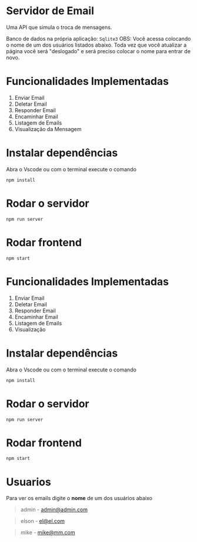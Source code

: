 # Servidor de Email 
Uma API que simula o troca de mensagens. 

Banco de dados na própria aplicação:
`Sqlite3`
OBS: Você acessa colocando o nome de um dos usuários listados abaixo. Toda vez que você atualizar a página você será "deslogado" e será preciso colocar o nome para entrar de novo.

# Funcionalidades Implementadas 
1. Enviar Email 
2. Deletar Email
3. Responder Email 
4. Encaminhar Email
5. Listagem de Emails
6. Visualização da Mensagem

# Instalar dependências 
Abra o Vscode ou com o terminal execute o comando 

`npm install`

# Rodar o servidor 
`npm run server`

# Rodar frontend
`npm start`

# Funcionalidades Implementadas 
1. Enviar Email 
2. Deletar Email
3. Responder Email 
4. Encaminhar Email
5. Listagem de Emails 
6. Visualização

# Instalar dependências 
Abra o Vscode ou com o terminal execute o comando 

`npm install`

# Rodar o servidor 
`npm run server`

# Rodar frontend
`npm start`

# Usuarios 
Para ver os emails digite o **nome** de um dos usuários abaixo 
> admin - admin@admin.com

> elson - el@el.com

> mike - mike@mm.com
